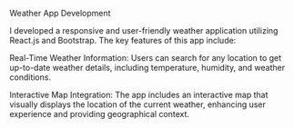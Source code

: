 Weather App Development

I developed a responsive and user-friendly weather application utilizing React.js and Bootstrap. The key features of this app include:

Real-Time Weather Information: Users can search for any location to get up-to-date weather details, including temperature, humidity, and weather conditions.

Interactive Map Integration: The app includes an interactive map that visually displays the location of the current weather, enhancing user experience and providing geographical context.
